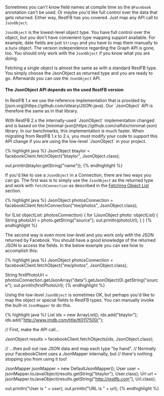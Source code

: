 Sometimes you can't know field names at compile time
so the `@Facebook` annotation can't be used.
Or maybe you'd like full control over the data that gets returned.
Either way, RestFB has you covered. Just map any API call to `JsonObject`.

`JsonObject` is the lowest-level object type. You have full control over the 
object, but you don't have convenient type mapping support available. For example, date fields 
are just `Strings` and you have to map them manually to a `Date` object. The version
independence regarding the Graph API is gone, too. You should only work 
with the `JsonObject` if you know what you are doing.

Fetching a single object is almost the same as with a standard RestFB type. You simply
choose the JsonObject as returned type and you are ready to go. Afterwards you can 
use the `JsonObject` API. 

<div class="rfb-callout info">
	<h4>
		The JsonObject API depends on the used RestFB version
	</h4>
	<p markdown="1">In RestFB 1.x we use the reference implementation that is 
		provided by [json.org](https://github.com/stleary/JSON-java). Our `JsonObject` 
		API is therefore the same as in that library. 
	</p>
	<p markdown="1">With RestFB 2.x the internally-used `JsonObject` implementation changed and is based on the
		[minimal-json](https://github.com/ralfstx/minimal-json) library. In our benchmarks, this implementation
		is much faster. When migrating from RestFB 1.x to 2.x, you must modify your code to support this API
		change if you are using the low-level `JsonObject` in your project.
	</p>
</div>

{% highlight java %}
JsonObject btaylor = facebookClient.fetchObject("btaylor", JsonObject.class);

out.println(btaylor.getString("name"));
{% endhighlight %}

If you'd like to use a `JsonObject` in a Connection, there are two ways you can go.
The first was is to simply use the `JsonObject` as the returned type and work
with `fetchConnection` as described in the [Fetching Object List](#fetching-connections) section.

{% highlight java %}
JsonObject photosConnection = facebookClient.fetchConnection("me/photos", JsonObject.class);

for (List<JsonObject> objectList: photosConnection) {
   for (JsonObject photo: objectList) {
       String photoUrl = photo.getString("source");
       out.println(photoUrl);
   }
}
{% endhighlight %}

The second way is even more low-level and you work only with the JSON returned by Facebook. You
should have a good knowledge of the returned JSON to access the fields. In the below example you can see how
to accomplish this:

{% highlight java %}
JsonObject photosConnection = facebookClient.fetchObject("me/photos", JsonObject.class);

String firstPhotoUrl = photosConnection.getJsonArray("data").getJsonObject(0).getString("source");
out.println(firstPhotoUrl);
{% endhighlight %}

Using the low-level `JsonObject` is sometimes OK, but perhaps you'd like to map the object 
or special fields to RestFB types. You can manually invoke the built-in `JsonMapper` to do this.

{% highlight java %}
List<String> ids = new ArrayList<String>();
ids.add("btaylor");
ids.add("http://www.imdb.com/title/tt0117500/");

// First, make the API call...

JsonObject results = facebookClient.fetchObjects(ids, JsonObject.class);

// ...then pull out raw JSON data and map each type "by hand".
// Normally your FacebookClient uses a JsonMapper internally, but
// there's nothing stopping you from using it too!

JsonMapper jsonMapper = new DefaultJsonMapper();
User user = jsonMapper.toJavaObject(results.getString("btaylor"), User.class);
Url url = jsonMapper.toJavaObject(results.getString("http://restfb.com"), Url.class);

out.println("User is " + user);
out.println("URL is " + url);
{% endhighlight %}